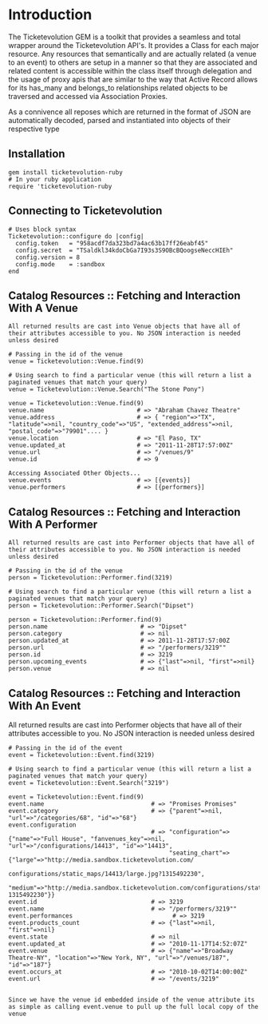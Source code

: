 Introduction
============
The Ticketevolution GEM is a toolkit that provides a seamless and total wrapper around the Ticketevolution API's. It provides a Class for each major resource. Any resources that semantically and are actually related (a venue to an event) to others are setup in a manner so that they are associated and related content is accessible within the class itself through delegation and the usage of proxy apis that are similar to the way that Active Record allows for its has_many and belongs_to relationships related objects to be traversed and accessed via Association Proxies.

As a connivence all reposes which are returned in the format of JSON are automatically decoded, parsed and instantiated into objects of their respective type


Installation
------------
  
    gem install ticketevolution-ruby
    # In your ruby application
    require 'ticketevolution-ruby
  


Connecting to Ticketevolution
---------------------

    # Uses block syntax
    Ticketevolution::configure do |config|
      config.token   = "958acdf7da323bd7a4ac63b17ff26eabf45"
      config.secret  = "TSaldkl34kdoCbGa7I93s3S9OBcBQoogseNeccHIEh"
      config.version = 8
      config.mode    = :sandbox
    end



Catalog Resources :: Fetching and Interaction With A Venue
---------------------
    All returned results are cast into Venue objects that have all of their attributes accessible to you. No JSON interaction is needed unless desired
    
    # Passing in the id of the venue
    venue = Ticketevolution::Venue.find(9) 
  
    # Using search to find a particular venue (this will return a list a paginated venues that match your query)
    venue = Ticketevolution::Venue.Search("The Stone Pony") 

    venue = Ticketevolution::Venue.find(9)
    venue.name                          # => "Abraham Chavez Theatre"    
    venue.address                       # => { "region"=>"TX", "latitude"=>nil, "country_code"=>"US", "extended_address"=>nil, "postal_code"=>"79901".... }
    venue.location                      # => "El Paso, TX"
    venue.updated_at                    # => "2011-11-28T17:57:00Z"
    venue.url                           # => "/venues/9"
    venue.id                            # => 9
    
    Accessing Associated Other Objects...
    venue.events                        # => [{events}]
    venue.performers                    # => [{performers}]



Catalog Resources :: Fetching and Interaction With A Performer
---------------------
    All returned results are cast into Performer objects that have all of their attributes accessible to you. No JSON interaction is needed unless desired

    # Passing in the id of the venue
    person = Ticketevolution::Performer.find(3219) 
  
    # Using search to find a particular venue (this will return a list a paginated venues that match your query)
    person = Ticketevolution::Performer.Search("Dipset") 

    person = Ticketevolution::Performer.find(9)
    person.name                          # => "Dipset"    
    person.category                      # => nil
    person.updated_at                    # => 2011-11-28T17:57:00Z
    person.url                           # => "/performers/3219""
    person.id                            # => 3219
    person.upcoming_events               # => {"last"=>nil, "first"=>nil}
    person.venue                         # => nil
   
   
Catalog Resources :: Fetching and Interaction With An Event 
---------------------   
All returned results are cast into Performer objects that have all of their attributes accessible to you. No JSON interaction is needed unless desired

    # Passing in the id of the event
    event = Ticketevolution::Event.find(3219) 

    # Using search to find a particular venue (this will return a list a paginated venues that match your query)
    event = Ticketevolution::Event.Search("3219") 

    event = Ticketevolution::Event.find(9)
    event.name                              # => "Promises Promises"    
    event.category                          # => {"parent"=>nil, "url"=>"/categories/68", "id"=>"68"}
    event.configuration                     
                                            # => "configuration"=>{"name"=>"Full House", "fanvenues_key"=>nil, "url"=>"/configurations/14413", "id"=>"14413",                                                                                               
                                                 "seating_chart"=> {"large"=>"http://media.sandbox.ticketevolution.com/
                                                 configurations/static_maps/14413/large.jpg?1315492230", 
                                                 "medium"=>"http://media.sandbox.ticketevolution.com/configurations/static_maps/14413/medium.jpg?1315492230"}}
    event.id                                # => 3219
    event.name                              # => "/performers/3219""
    event.performances                            # => 3219
    event.products_count                    # => {"last"=>nil, "first"=>nil}
    event.state                             # => nil
    event.updated_at                        # => "2010-11-17T14:52:07Z"
    event.venue                             # => {"name"=>"Broadway Theatre-NY", "location"=>"New York, NY", "url"=>"/venues/187", "id"=>"187"}    
    event.occurs_at                         # => "2010-10-02T14:00:00Z"
    event.url                               # => "/events/3219"
    
    
    Since we have the venue id embedded inside of the venue attribute its as simple as calling event.venue to pull up the full local copy of the venue 
